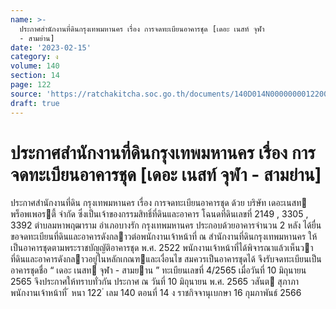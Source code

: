 ```yaml
---
name: >-
  ประกาศสำนักงานที่ดินกรุงเทพมหานคร เรื่อง การจดทะเบียนอาคารชุด [เดอะ เนสท์ จุฬา
  - สามย่าน]
date: '2023-02-15'
category: ง
volume: 140
section: 14
page: 122
source: 'https://ratchakitcha.soc.go.th/documents/140D014N0000000012200.pdf'
draft: true
---
```


# ประกาศสำนักงานที่ดินกรุงเทพมหานคร เรื่อง การจดทะเบียนอาคารชุด [เดอะ เนสท์ จุฬา - สามย่าน]

ประกาศสํานักงานที่ดิน กรุงเทพมหานคร เรื่อง การจดทะเบียนอาคารชุด ด้วย บริษัท เดอะเนสท พร็อพเพอรตี้ จํากัด ซึ่งเป็นเจ้าของกรรมสิทธิ์ที่ดินและอาคาร โฉนดที่ดินเลขที่ 2149 , 3305 , 3392 ตําบลมหาพฤฒาราม อําเภอบางรัก กรุงเทพมหานคร ประกอบด้วยอาคารจํานวน 2 หลัง ได้ยื่นขอจดทะเบียนที่ดินและอาคารดังกลาวต่อพนักงานเจ้าหน้าที่ ณ สํานักงานที่ดินกรุงเทพมหานคร ให้เป็นอาคารชุดตามพระราชบัญญัติอาคารชุด พ.ศ. 2522 พนักงานเจ้าหน้าที่ได้พิจารณาแล้วเห็นวา ที่ดินและอาคารดังกลาวอยู่ในหลักเกณฑและเงื่อนไข สมควรเป็นอาคารชุดได้ จึงรับจดทะเบียนเป็นอาคารชุดชื่อ “ เดอะ เนสท จุฬา - สามยาน ” ทะเบียนเลขที่ 4/2565 เมื่อวันที่ 10 มิถุนายน 2565 จึงประกาศให้ทราบทั่วกัน ประกาศ ณ วันที่ 10 มิถุนายน พ.ศ. 2565 วสันต สุภาภา พนักงานเจ้าหน้าที่ ้ หนา 122 ่ เลม 140 ตอนที่ 14 ง ราชกิจจานุเบกษา 16 กุมภาพันธ์ 2566
